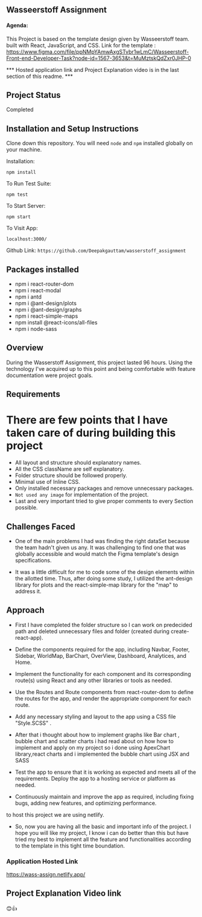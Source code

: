## Wasseerstoff Assignment

#### Agenda:

This Project is based on the template design given by Wasseerstoff team. built with React, JavaScript, and CSS.
Link for the template : https://www.figma.com/file/ppNMpYAmwAxgSTvbr1wLmC/Wasseerstoff-Front-end-Developer-Task?node-id=1567-3653&t=MuMztskQdZxr0JHP-0

*** Hosted application link and Project Explanation video is in the last section of this readme. ***

## Project Status
Completed 

## Installation and Setup Instructions

Clone down this repository. You will need `node` and `npm` installed globally on your machine.  

Installation:

`npm install`  

To Run Test Suite:  

`npm test`  

To Start Server:

`npm start`  

To Visit App:

`localhost:3000/`  

Github Link:
`https://github.com/Deepakgauttam/wasserstoff_assignment`


## Packages installed
- npm i react-router-dom
- npm i react-modal
- npm i antd
- npm i @ant-design/plots  
- npm i @ant-design/graphs
- npm i react-simple-maps
- npm install @react-icons/all-files
- npm i node-sass


## Overview
  
During the Wasserstoff Assignment, this project lasted 96 hours. Using the technology I've acquired up to this point and being comfortable with feature documentation were project goals.

## Requirements

# There are few points that I have taken care of during building this project
- All layout and structure should explanatory names.
- All the CSS className are self explanatory.
- Folder structure should be followed properly.
- Minimal use of Inline CSS.
- Only installed necessary packages and remove unnecessary packages.
- `Not used any image` for implementation of the project.
- Last and very important tried to give proper comments to every Section possible.

## Challenges Faced

- One of the main problems I had was finding the right dataSet because the team hadn't given us any. It was challenging to find one that was globally accessible and would match the Figma template's design specifications.

- It was a little difficult for me to code some of the design elements within the allotted time. Thus, after doing some study, I utilized the ant-design library for plots and the react-simple-map library for the "map" to address it.


## Approach
- First I have completed the folder structure so I can work on predecided path and deleted unnecessary files and folder (created during create-react-app).

- Define the components required for the app, including Navbar, Footer, Sidebar, WorldMap, BarChart, OverView, Dashboard, Analytices, and Home.

- Implement the functionality for each component and its corresponding route(s) using React and any other libraries or tools as needed.

- Use the Routes and Route components from react-router-dom to define the routes for the app, and render the appropriate component for each route.

- Add any necessary styling and layout to the app using a CSS file "Style.SCSS" .

- After that i thought about how to implement graphs like Bar chart , bubble chart and scatter charts i had read about on how how to implement and apply on my project so i done using ApexChart library,react charts and i implemented the bubble chart using JSX and SASS 

- Test the app to ensure that it is working as expected and meets all of the requirements.
Deploy the app to a hosting service or platform as needed.

- Continuously maintain and improve the app as required, including fixing bugs, adding new features, and optimizing performance.

to host this project we are using netlify.

- So, now you are having all the basic and important info of the project. I hope you will like my project, I know i can do better than this but have tried my best to implement all the feature and functionalities according to the template in this tight time boundation.


### Application Hosted Link
https://wass-assign.netlify.app/


## Project Explanation Video link



😊👍

